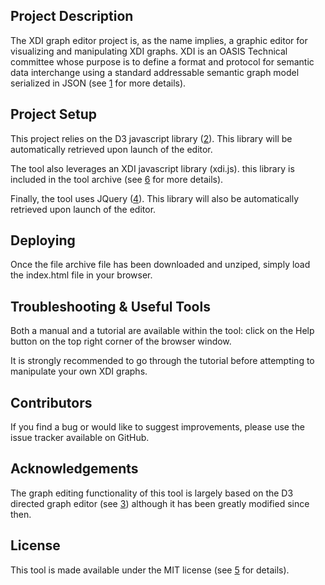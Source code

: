 Project Description
-------------------

The XDI graph editor project is, as the name implies, a graphic editor for
visualizing and manipulating XDI graphs. XDI is an OASIS Technical committee
whose purpose is to define a format and protocol for semantic data interchange
using a standard addressable semantic graph model serialized in JSON (see [1]
for more details).


Project Setup
-------------
This project relies on the D3 javascript library ([2][]). This library will be
automatically retrieved upon launch of the editor.

The tool also leverages an XDI javascript library (xdi.js). this library is
included in the tool archive (see [6][] for more details).

Finally, the tool uses JQuery ([4][]). This library will also be automatically
retrieved upon launch of the editor.


Deploying
---------
Once the file archive file has been downloaded and unziped, simply load the
index.html file in your browser.


Troubleshooting & Useful Tools
------------------------------
Both a manual and a tutorial are available within the tool: click on the Help
button on the top right corner of the browser window.

It is strongly recommended to go through the tutorial before attempting to
manipulate your own XDI graphs.


Contributors
------------
If you find a bug or would like to suggest improvements, please use the issue
tracker available on GitHub.


Acknowledgements
----------------
The graph editing functionality of this tool is largely based on the D3
directed graph editor (see [3][]) although it has been greatly modified since then.


License
-------
This tool is made available under the MIT license (see [5][] for details).


[1]: https://www.oasis-open.org/committees/tc_home.php?wg_abbrev=xdi
[2]: http://d3js.org/d3.v3.min.js
[3]: http://bl.ocks.org/rkirsling/5001347
[4]: http://ajax.googleapis.com/ajax/libs/jquery/1.11.0/jquery.min.js
[5]: http://opensource.org/licenses/MIT
[6]: https://github.com/projectdanube/xdi-js